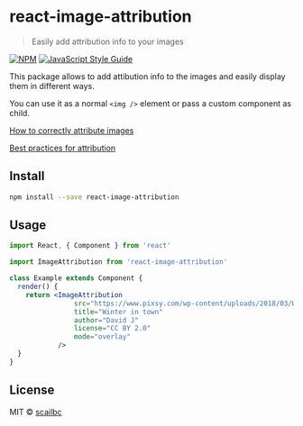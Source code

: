 # react-image-attribution

> Easily add attribution info to your images

[![NPM](https://img.shields.io/npm/v/react-image-attribution.svg)](https://www.npmjs.com/package/react-image-attribution) [![JavaScript Style Guide](https://img.shields.io/badge/code_style-standard-brightgreen.svg)](https://standardjs.com)

This package allows to add attibution info to the images and easily display them in different ways.

You can use it as a normal `<img />` element or pass a custom component as child.

[How to correctly attribute images](https://www.pixsy.com/academy/image-user/correctly-attribute-images/)

[Best practices for attribution](https://wiki.creativecommons.org/wiki/best_practices_for_attribution)

## Install

```bash
npm install --save react-image-attribution
```

## Usage

```jsx
import React, { Component } from 'react'

import ImageAttribution from 'react-image-attribution'

class Example extends Component {
  render() {
    return <ImageAttribution
                src="https://www.pixsy.com/wp-content/uploads/2018/03/Winter-in-town-David-J-CC-BY-2.0.jpg"
                title="Winter in town"
                author="David J"
                license="CC BY 2.0"
                mode="overlay"
            />
  }
}
```

## License

MIT © [scailbc](https://github.com/scailbc)
